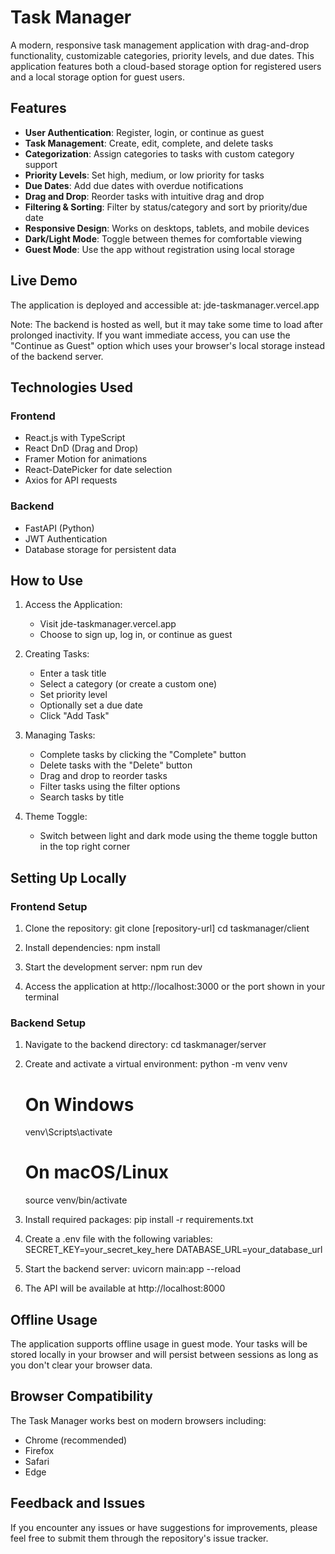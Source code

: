 # Task Manager

A modern, responsive task management application with drag-and-drop functionality, customizable categories, priority levels, and due dates. This application features both a cloud-based storage option for registered users and a local storage option for guest users.

## Features

- **User Authentication**: Register, login, or continue as guest
- **Task Management**: Create, edit, complete, and delete tasks
- **Categorization**: Assign categories to tasks with custom category support
- **Priority Levels**: Set high, medium, or low priority for tasks
- **Due Dates**: Add due dates with overdue notifications
- **Drag and Drop**: Reorder tasks with intuitive drag and drop
- **Filtering & Sorting**: Filter by status/category and sort by priority/due date
- **Responsive Design**: Works on desktops, tablets, and mobile devices
- **Dark/Light Mode**: Toggle between themes for comfortable viewing
- **Guest Mode**: Use the app without registration using local storage

## Live Demo

The application is deployed and accessible at: jde-taskmanager.vercel.app

Note: The backend is hosted as well, but it may take some time to load after prolonged inactivity. If you want immediate access, you can use the "Continue as Guest" option which uses your browser's local storage instead of the backend server.

## Technologies Used

### Frontend
- React.js with TypeScript
- React DnD (Drag and Drop)
- Framer Motion for animations
- React-DatePicker for date selection
- Axios for API requests

### Backend
- FastAPI (Python)
- JWT Authentication
- Database storage for persistent data

## How to Use

1. Access the Application:
   - Visit jde-taskmanager.vercel.app
   - Choose to sign up, log in, or continue as guest

2. Creating Tasks:
   - Enter a task title
   - Select a category (or create a custom one)
   - Set priority level
   - Optionally set a due date
   - Click "Add Task"

3. Managing Tasks:
   - Complete tasks by clicking the "Complete" button
   - Delete tasks with the "Delete" button
   - Drag and drop to reorder tasks
   - Filter tasks using the filter options
   - Search tasks by title

4. Theme Toggle:
   - Switch between light and dark mode using the theme toggle button in the top right corner

## Setting Up Locally

### Frontend Setup

1. Clone the repository:
   git clone [repository-url]
   cd taskmanager/client

2. Install dependencies:
   npm install

3. Start the development server:
   npm run dev

4. Access the application at http://localhost:3000 or the port shown in your terminal

### Backend Setup

1. Navigate to the backend directory:
   cd taskmanager/server

2. Create and activate a virtual environment:
   python -m venv venv
   # On Windows
   venv\Scripts\activate
   # On macOS/Linux
   source venv/bin/activate

3. Install required packages:
   pip install -r requirements.txt

4. Create a .env file with the following variables:
   SECRET_KEY=your_secret_key_here
   DATABASE_URL=your_database_url

5. Start the backend server:
   uvicorn main:app --reload

6. The API will be available at http://localhost:8000

## Offline Usage

The application supports offline usage in guest mode. Your tasks will be stored locally in your browser and will persist between sessions as long as you don't clear your browser data.

## Browser Compatibility

The Task Manager works best on modern browsers including:
- Chrome (recommended)
- Firefox
- Safari
- Edge

## Feedback and Issues

If you encounter any issues or have suggestions for improvements, please feel free to submit them through the repository's issue tracker.

